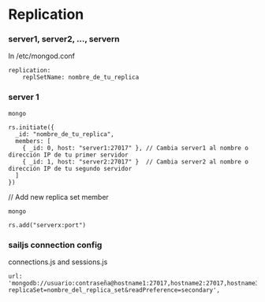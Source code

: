 # Replication
### server1, server2, ..., servern
In /etc/mongod.conf
```
replication:
    replSetName: nombre_de_tu_replica
```

### server 1
`mongo`

```
rs.initiate({
  _id: "nombre_de_tu_replica",
  members: [
    { _id: 0, host: "server1:27017" }, // Cambia server1 al nombre o dirección IP de tu primer servidor
    { _id: 1, host: "server2:27017" }  // Cambia server2 al nombre o dirección IP de tu segundo servidor
  ]
})
```

// Add new replica set member

`mongo`

`rs.add("serverx:port")`


### sailjs connection config
connections.js and sessions.js

```
url: 'mongodb://usuario:contraseña@hostname1:27017,hostname2:27017,hostname3:27017/base_de_datos?replicaSet=nombre_del_replica_set&readPreference=secondary',
```
